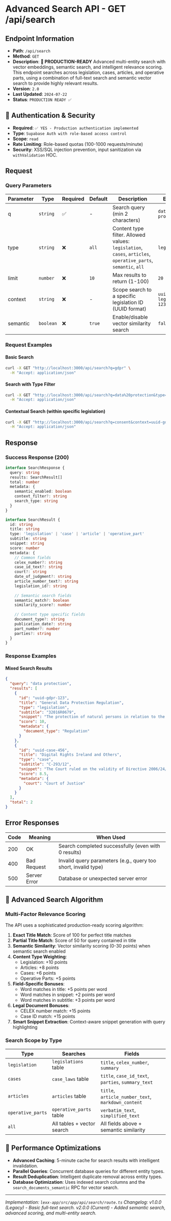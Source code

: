 # Advanced Search API - GET /api/search

## Endpoint Information
- **Path**: `/api/search`
- **Method**: `GET`
- **Description**: **🚀 PRODUCTION-READY** Advanced multi-entity search with vector embeddings, semantic search, and intelligent relevance scoring. This endpoint searches across legislation, cases, articles, and operative parts, using a combination of full-text search and semantic vector search to provide highly relevant results.
- **Version**: `2.0`
- **Last Updated**: `2024-07-22`
- **Status**: `PRODUCTION READY ✅`

## 🔐 Authentication & Security
- **Required**: `✅ YES - Production authentication implemented`
- **Type**: `Supabase Auth with role-based access control`
- **Scope**: `read`
- **Rate Limiting**: Role-based quotas (100-1000 requests/minute)
- **Security**: XSS/SQL injection prevention, input sanitization via `withValidation` HOC.

## Request

### Query Parameters  
| Parameter | Type | Required | Default | Description | Example |
|-----------|------|----------|---------|-------------|---------|
| q | `string` | ✅ | - | Search query (min 2 characters) | `data protection` |
| type | `string` | ❌ | `all` | Content type filter. Allowed values: `legislation`, `cases`, `articles`, `operative_parts`, `semantic`, `all` | `legislation` |
| limit | `number` | ❌ | `10` | Max results to return (1-100) | `20` |
| context | `string` | ❌ | - | Scope search to a specific legislation ID (UUID format) | `uuid-legislation-123` |
| semantic | `boolean` | ❌ | `true` | Enable/disable vector similarity search | `false` |

### Request Examples

#### Basic Search
```bash
curl -X GET "http://localhost:3000/api/search?q=gdpr" \
  -H "Accept: application/json"
```

#### Search with Type Filter
```bash
curl -X GET "http://localhost:3000/api/search?q=data%20protection&type=legislation&limit=5" \
  -H "Accept: application/json"
```

#### Contextual Search (within specific legislation)
```bash
curl -X GET "http://localhost:3000/api/search?q=consent&context=uuid-gdpr-123&type=articles" \
  -H "Accept: application/json"
```

## Response

### Success Response (200)
```typescript
interface SearchResponse {
  query: string
  results: SearchResult[]
  total: number
  metadata: {
    semantic_enabled: boolean
    context_filter?: string
    search_type: string
  }
}

interface SearchResult {
  id: string
  title: string
  type: 'legislation' | 'case' | 'article' | 'operative_part'
  subtitle: string
  snippet: string
  score: number
  metadata: {
    // Common fields
    celex_number?: string
    case_id_text?: string
    court?: string
    date_of_judgment?: string
    article_number_text?: string
    legislation_id?: string
    
    // Semantic search fields
    semantic_match?: boolean
    similarity_score?: number
    
    // Content type specific fields
    document_type?: string
    publication_date?: string
    part_number?: number
    parties?: string
  }
}
```

### Response Examples

#### Mixed Search Results
```json
{
  "query": "data protection",
  "results": [
    {
      "id": "uuid-gdpr-123",
      "title": "General Data Protection Regulation",
      "type": "legislation",
      "subtitle": "32016R0679",
      "snippet": "The protection of natural persons in relation to the processing of personal data...",
      "score": 10,
      "metadata": {
        "document_type": "Regulation"
      }
    },
    {
      "id": "uuid-case-456",
      "title": "Digital Rights Ireland and Others",
      "type": "case",
      "subtitle": "C-293/12",
      "snippet": "The Court ruled on the validity of Directive 2006/24/EC...",
      "score": 8.5,
      "metadata": {
        "court": "Court of Justice"
      }
    }
  ],
  "total": 2
}
```

## Error Responses

| Code | Meaning | When Used |
|------|---------|-----------|
| 200 | OK | Search completed successfully (even with 0 results) |
| 400 | Bad Request | Invalid query parameters (e.g., query too short, invalid type) |
| 500 | Server Error | Database or unexpected server error |

## 🧠 Advanced Search Algorithm

### Multi-Factor Relevance Scoring
The API uses a sophisticated production-ready scoring algorithm:

1. **Exact Title Match**: Score of 100 for perfect title matches
2. **Partial Title Match**: Score of 50 for query contained in title
3. **Semantic Similarity**: Vector similarity scoring (0-30 points) when semantic search enabled
4. **Content Type Weighting**: 
   - Legislation: +10 points
   - Articles: +8 points  
   - Cases: +6 points
   - Operative Parts: +5 points
5. **Field-Specific Bonuses**:
   - Word matches in title: +5 points per word
   - Word matches in snippet: +2 points per word
   - Word matches in subtitle: +3 points per word
6. **Legal Document Bonuses**:
   - CELEX number match: +15 points
   - Case ID match: +15 points
7. **Smart Snippet Extraction**: Context-aware snippet generation with query highlighting

### Search Scope by Type

| Type | Searches | Fields |
|------|----------|--------|
| `legislation` | `legislations` table | `title`, `celex_number`, `summary` |
| `cases` | `case_laws` table | `title`, `case_id_text`, `parties`, `summary_text` |
| `articles` | `articles` table | `title`, `article_number_text`, `markdown_content` |
| `operative_parts` | `operative_parts` table | `verbatim_text`, `simplified_text` |
| `all` | All tables + vector search | All fields above + semantic similarity |

## 🚀 Performance Optimizations

- **Advanced Caching**: 5-minute cache for search results with intelligent invalidation.
- **Parallel Queries**: Concurrent database queries for different entity types.
- **Result Deduplication**: Intelligent duplicate removal across entity types.
- **Database Optimization**: Uses indexed search columns and the `search_documents_semantic` RPC for vector search.

---

*Implementation: `lexx-app/src/app/api/search/route.ts`*
*Changelog: v1.0.0 (Legacy) - Basic full-text search. v2.0.0 (Current) - Added semantic search, advanced scoring, and multi-entity search.*
